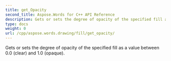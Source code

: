 ```yaml
---
title: get_Opacity
second_title: Aspose.Words for C++ API Reference
description: Gets or sets the degree of opacity of the specified fill as a value between 0.0 (clear) and 1.0 (opaque). 
type: docs
weight: 0
url: /cpp/aspose.words.drawing/fill/get_opacity/
---
```


Gets or sets the degree of opacity of the specified fill as a value between 0.0 (clear) and 1.0 (opaque). 

